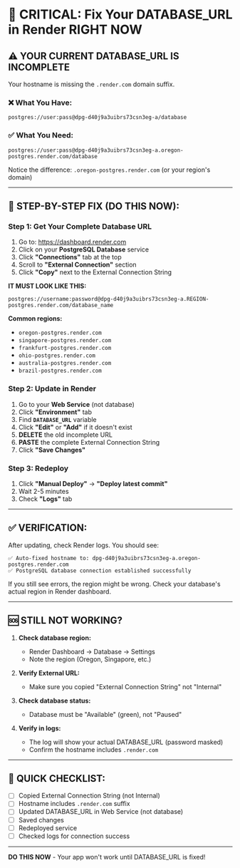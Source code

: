 # 🚨 CRITICAL: Fix Your DATABASE_URL in Render RIGHT NOW

## ⚠️ YOUR CURRENT DATABASE_URL IS INCOMPLETE

Your hostname is missing the `.render.com` domain suffix.

### ❌ What You Have:
```
postgres://user:pass@dpg-d40j9a3uibrs73csn3eg-a/database
```

### ✅ What You Need:
```
postgres://user:pass@dpg-d40j9a3uibrs73csn3eg-a.oregon-postgres.render.com/database
```

Notice the difference: `.oregon-postgres.render.com` (or your region's domain)

---

## 🔧 STEP-BY-STEP FIX (DO THIS NOW):

### Step 1: Get Your Complete Database URL
1. Go to: https://dashboard.render.com
2. Click on your **PostgreSQL Database** service
3. Click **"Connections"** tab at the top
4. Scroll to **"External Connection"** section
5. Click **"Copy"** next to the External Connection String

**IT MUST LOOK LIKE THIS:**
```
postgres://username:password@dpg-d40j9a3uibrs73csn3eg-a.REGION-postgres.render.com/database_name
```

**Common regions:**
- `oregon-postgres.render.com`
- `singapore-postgres.render.com`
- `frankfurt-postgres.render.com`
- `ohio-postgres.render.com`
- `australia-postgres.render.com`
- `brazil-postgres.render.com`

### Step 2: Update in Render
1. Go to your **Web Service** (not database)
2. Click **"Environment"** tab
3. Find **`DATABASE_URL`** variable
4. Click **"Edit"** or **"Add"** if it doesn't exist
5. **DELETE** the old incomplete URL
6. **PASTE** the complete External Connection String
7. Click **"Save Changes"**

### Step 3: Redeploy
1. Click **"Manual Deploy"** → **"Deploy latest commit"**
2. Wait 2-5 minutes
3. Check **"Logs"** tab

---

## ✅ VERIFICATION:

After updating, check Render logs. You should see:
```
✅ Auto-fixed hostname to: dpg-d40j9a3uibrs73csn3eg-a.oregon-postgres.render.com
✅ PostgreSQL database connection established successfully
```

If you still see errors, the region might be wrong. Check your database's actual region in Render dashboard.

---

## 🆘 STILL NOT WORKING?

1. **Check database region:**
   - Render Dashboard → Database → Settings
   - Note the region (Oregon, Singapore, etc.)

2. **Verify External URL:**
   - Make sure you copied "External Connection String" not "Internal"

3. **Check database status:**
   - Database must be "Available" (green), not "Paused"

4. **Verify in logs:**
   - The log will show your actual DATABASE_URL (password masked)
   - Confirm the hostname includes `.render.com`

---

## 📝 QUICK CHECKLIST:

- [ ] Copied External Connection String (not Internal)
- [ ] Hostname includes `.render.com` suffix
- [ ] Updated DATABASE_URL in Web Service (not database)
- [ ] Saved changes
- [ ] Redeployed service
- [ ] Checked logs for connection success

---

**DO THIS NOW** - Your app won't work until DATABASE_URL is fixed!

